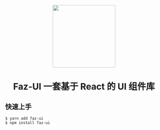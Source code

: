 <p align="center">
  <a href="http://huyinglin.net/">
    <img width="200" src="https://faz-images.oss-cn-hangzhou.aliyuncs.com/faz-ui.png">
  </a>
</p>

<h1 align="center">Faz-UI 一套基于 React 的 UI 组件库</h1>

## 快速上手

```
$ yarn add faz-ui
$ npm install faz-ui
```
